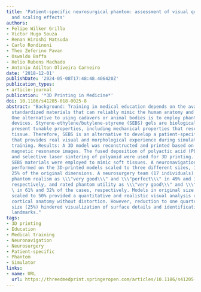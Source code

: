 ```yaml
---
title: 'Patient-specific neurosurgical phantom: assessment of visual quality, accuracy,
  and scaling effects'
authors:
- Felipe Wilker Grillo
- Victor Hugo Souza
- Renan Hiroshi Matsuda
- Carlo Rondinoni
- Theo Zeferino Pavan
- Oswaldo Baffa
- Helio Rubens Machado
- Antonio Adilton Oliveira Carneiro
date: '2018-12-01'
publishDate: '2024-05-08T17:48:48.406420Z'
publication_types:
- article-journal
publication: '*3D Printing in Medicine*'
doi: 10.1186/s41205-018-0025-8
abstract: "Background: Training in medical education depends on the availability of
  standardized materials that can reliably mimic the human anatomy and physiology.
  One alternative to using cadavers or animal bodies is to employ phantoms or mimicking
  devices. Styrene-ethylene/butylene-styrene (SEBS) gels are biologically inert and
  present tunable properties, including mechanical properties that resemble the soft
  tissue. Therefore, SEBS is an alternative to develop a patient-specific phantom,
  that provides real visual and morphological experience during simulation-based neurosurgical
  training. Results: A 3D model was reconstructed and printed based on patient-specific
  magnetic resonance images. The fused deposition of polyactic acid (PLA) filament
  and selective laser sintering of polyamid were used for 3D printing. Silicone and
  SEBS materials were employed to mimic soft tissues. A neuronavigation protocol was
  performed on the 3D-printed models scaled to three different sizes, 100%, 50%, and
  25% of the original dimensions. A neurosurgery team (17 individuals) evaluated the
  phantom realism as \\\"very good\\\" and \\\"perfect\\\" in 49% and 31% of the cases,
  respectively, and rated phantom utility as \\\"very good\\\" and \\\"perfect\\\"\
  \ in 61% and 32% of the cases, respectively. Models in original size (100%) and
  scaled to 50% provided a quantitative and realistic visual analysis of the patient's
  cortical anatomy without distortion. However, reduction to one quarter of the original
  size (25%) hindered visualization of surface details and identification of anatomical
  landmarks."
tags:
- 3D printing
- Education
- Medical training
- Neuronavigation
- Neurosurgery
- Patient-specific
- Phantom
- Simulator
links:
- name: URL
  url: https://threedmedprint.springeropen.com/articles/10.1186/s41205-018-0025-8
---
```

